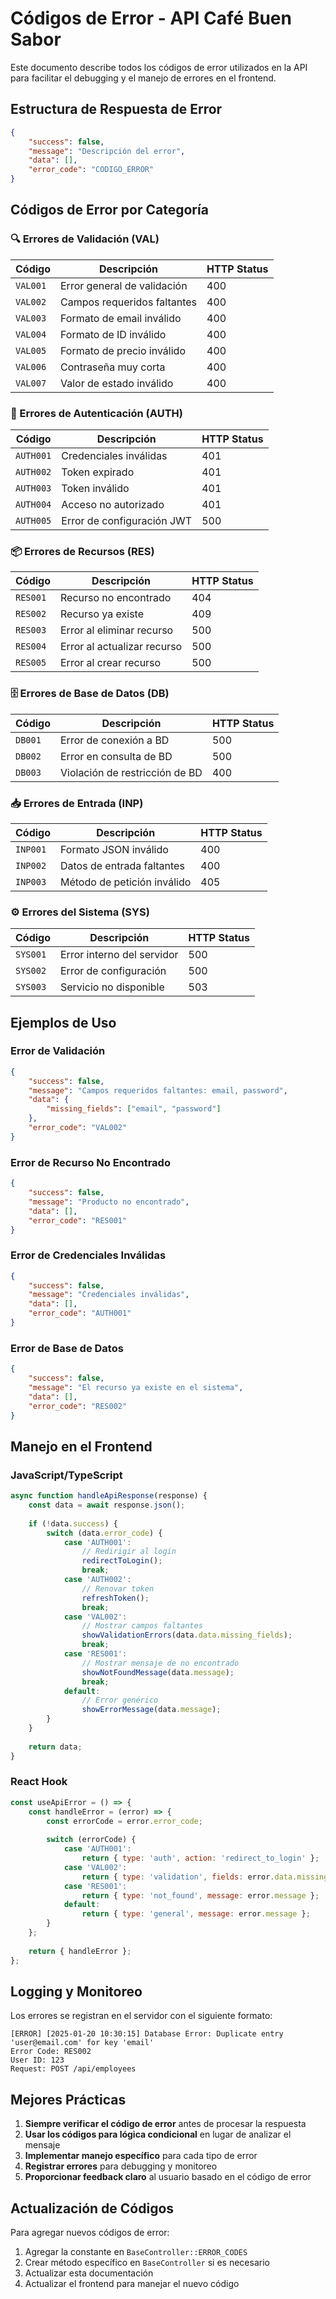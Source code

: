 # Códigos de Error - API Café Buen Sabor

Este documento describe todos los códigos de error utilizados en la API para facilitar el debugging y el manejo de errores en el frontend.

## Estructura de Respuesta de Error

```json
{
    "success": false,
    "message": "Descripción del error",
    "data": [],
    "error_code": "CODIGO_ERROR"
}
```

## Códigos de Error por Categoría

### 🔍 Errores de Validación (VAL)

| Código | Descripción | HTTP Status |
|--------|-------------|-------------|
| `VAL001` | Error general de validación | 400 |
| `VAL002` | Campos requeridos faltantes | 400 |
| `VAL003` | Formato de email inválido | 400 |
| `VAL004` | Formato de ID inválido | 400 |
| `VAL005` | Formato de precio inválido | 400 |
| `VAL006` | Contraseña muy corta | 400 |
| `VAL007` | Valor de estado inválido | 400 |

### 🔐 Errores de Autenticación (AUTH)

| Código | Descripción | HTTP Status |
|--------|-------------|-------------|
| `AUTH001` | Credenciales inválidas | 401 |
| `AUTH002` | Token expirado | 401 |
| `AUTH003` | Token inválido | 401 |
| `AUTH004` | Acceso no autorizado | 401 |
| `AUTH005` | Error de configuración JWT | 500 |

### 📦 Errores de Recursos (RES)

| Código | Descripción | HTTP Status |
|--------|-------------|-------------|
| `RES001` | Recurso no encontrado | 404 |
| `RES002` | Recurso ya existe | 409 |
| `RES003` | Error al eliminar recurso | 500 |
| `RES004` | Error al actualizar recurso | 500 |
| `RES005` | Error al crear recurso | 500 |

### 🗄️ Errores de Base de Datos (DB)

| Código | Descripción | HTTP Status |
|--------|-------------|-------------|
| `DB001` | Error de conexión a BD | 500 |
| `DB002` | Error en consulta de BD | 500 |
| `DB003` | Violación de restricción de BD | 400 |

### 📥 Errores de Entrada (INP)

| Código | Descripción | HTTP Status |
|--------|-------------|-------------|
| `INP001` | Formato JSON inválido | 400 |
| `INP002` | Datos de entrada faltantes | 400 |
| `INP003` | Método de petición inválido | 405 |

### ⚙️ Errores del Sistema (SYS)

| Código | Descripción | HTTP Status |
|--------|-------------|-------------|
| `SYS001` | Error interno del servidor | 500 |
| `SYS002` | Error de configuración | 500 |
| `SYS003` | Servicio no disponible | 503 |

## Ejemplos de Uso

### Error de Validación
```json
{
    "success": false,
    "message": "Campos requeridos faltantes: email, password",
    "data": {
        "missing_fields": ["email", "password"]
    },
    "error_code": "VAL002"
}
```

### Error de Recurso No Encontrado
```json
{
    "success": false,
    "message": "Producto no encontrado",
    "data": [],
    "error_code": "RES001"
}
```

### Error de Credenciales Inválidas
```json
{
    "success": false,
    "message": "Credenciales inválidas",
    "data": [],
    "error_code": "AUTH001"
}
```

### Error de Base de Datos
```json
{
    "success": false,
    "message": "El recurso ya existe en el sistema",
    "data": [],
    "error_code": "RES002"
}
```

## Manejo en el Frontend

### JavaScript/TypeScript
```javascript
async function handleApiResponse(response) {
    const data = await response.json();
    
    if (!data.success) {
        switch (data.error_code) {
            case 'AUTH001':
                // Redirigir al login
                redirectToLogin();
                break;
            case 'AUTH002':
                // Renovar token
                refreshToken();
                break;
            case 'VAL002':
                // Mostrar campos faltantes
                showValidationErrors(data.data.missing_fields);
                break;
            case 'RES001':
                // Mostrar mensaje de no encontrado
                showNotFoundMessage(data.message);
                break;
            default:
                // Error genérico
                showErrorMessage(data.message);
        }
    }
    
    return data;
}
```

### React Hook
```javascript
const useApiError = () => {
    const handleError = (error) => {
        const errorCode = error.error_code;
        
        switch (errorCode) {
            case 'AUTH001':
                return { type: 'auth', action: 'redirect_to_login' };
            case 'VAL002':
                return { type: 'validation', fields: error.data.missing_fields };
            case 'RES001':
                return { type: 'not_found', message: error.message };
            default:
                return { type: 'general', message: error.message };
        }
    };
    
    return { handleError };
};
```

## Logging y Monitoreo

Los errores se registran en el servidor con el siguiente formato:

```
[ERROR] [2025-01-20 10:30:15] Database Error: Duplicate entry 'user@email.com' for key 'email'
Error Code: RES002
User ID: 123
Request: POST /api/employees
```

## Mejores Prácticas

1. **Siempre verificar el código de error** antes de procesar la respuesta
2. **Usar los códigos para lógica condicional** en lugar de analizar el mensaje
3. **Implementar manejo específico** para cada tipo de error
4. **Registrar errores** para debugging y monitoreo
5. **Proporcionar feedback claro** al usuario basado en el código de error

## Actualización de Códigos

Para agregar nuevos códigos de error:

1. Agregar la constante en `BaseController::ERROR_CODES`
2. Crear método específico en `BaseController` si es necesario
3. Actualizar esta documentación
4. Actualizar el frontend para manejar el nuevo código 